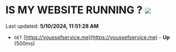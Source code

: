# IS MY WEBSITE RUNNING ? [![](https://img.shields.io/static/v1?label=Sponsor&message=%E2%9D%A4&logo=GitHub&color=%23fe8e86)](https://github.com/sponsors/<username>)

Last updated: **5/10/2024, 11:51:28 AM**

- `GET` [https://youssefservice.me](https://youssefservice.me) - **Up** (500ms)
